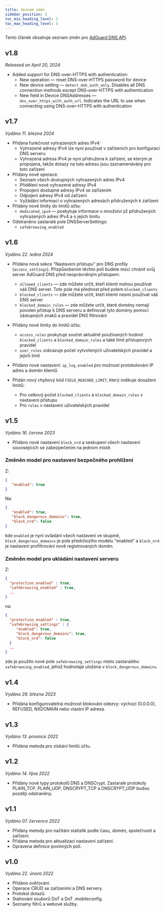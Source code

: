 ```yaml
---
title: Seznam změn
sidebar_position: 3
toc_min_heading_level: 2
toc_max_heading_level: 3
---
```


<!--
    Changelog is from here:
    https://api.adguard-dns.io/static/api/CHANGELOG.md
-->

Tento článek obsahuje seznam změn pro [AdGuard DNS API](private-dns/api/overview.md).

## v1.8

_Released on April 20, 2024_

- Added support for DNS-over-HTTPS with authentication:
  - New operation — reset DNS-over-HTTPS password for device
  - New device setting — `detect_doh_auth_only`. Disables all DNS connection methods except DNS-over-HTTPS with authentication
  - New field in Device DNSAddresses — `dns_over_https_with_auth_url`. Indicates the URL to use when connecting using DNS-over-HTTPS with authentication

## v1.7

_Vydáno 11. března 2024_

- Přidána funkčnost vyhrazených adres IPv4:
  - Vyhrazené adresy IPv4 lze nyní používat v zařízeních pro konfiguraci DNS serveru
  - Vyhrazená adresa IPv4 je nyní přidružena k zařízení, se kterým je propojena, takže dotazy na tuto adresu jsou zaznamenávány pro toto zařízení
- Přidány nové operace:
  - Seznam všech dostupných vyhrazených adres IPv4
  - Přidělení nové vyhrazené adresy IPv4
  - Propojení dostupné adresy IPv4 se zařízením
  - Odpojení adresy IPv4 od zařízení
  - Vyžádání informací o vyhrazených adresách přidružených k zařízení
- Přidány nové limity do limitů účtu:
  - `dedicated_ipv4` — poskytuje informace o množství již přidružených vyhrazených adres IPv4 a o jejich limitu
- Odstraněno zastaralé pole DNSServerSettings:
  - `safebrowsing_enabled`

## v1.6

_Vydáno 22. ledna 2024_

- Přidána nová sekce "Nastavení přístupu" pro DNS profily (`access_settings`). Přizpůsobením těchto polí budete moci chránit svůj server AdGuard DNS před neoprávněným přístupem:

  - `allowed_clients` — zde můžete určit, kteří klienti mohou používat váš DNS server. Toto pole má přednost před polem `blocked_clients`
  - `blocked_clients` — zde můžete určit, kteří klienti nesmí používat váš DNS server
  - `blocked_domain_rules` — zde můžete určit, které domény nemají povolen přístup k DNS serveru a definovat tyto domény pomocí zástupných znaků a pravidel DNS filtrování

- Přidány nové limity do limitů účtu:

  - `access_rules` poskytuje součet aktuálně používaných hodnot `blocked_clients` a `blocked_domain_rules` a také limit přístupových pravidel
  - `user_rules` zobrazuje počet vytvořených uživatelských pravidel a jejich limit

- Přidáno nové nastavení: `ip_log_enabled` pro možnost protokolování IP adres a domén klientů

- Přidán nový chybový kód `FIELD_REACHED_LIMIT`, který indikuje dosažení limitů:

  - Pro celkový počet `blocked_clients` a `blocked_domain_rules` v nastavení přístupu
  - Pro `rules` v nastavení uživatelských pravidel

## v1.5

_Vydáno 16. června 2023_

- Přidáno nové nastavení `block_nrd` a seskupení všech nastavení souvisejících se zabezpečením na jednom místě.

### Změněn model pro nastavení bezpečného prohlížení

Z:

```json
{
   "enabled": true
}
```

Na:

```json
{
   "enabled": true,
   "block_dangerous_domains": true,
   "block_nrd": false
}
```

kde `enabled` je nyní ovládání všech nastavení ve skupině, `block_dangerous_domains` je pole předchozího modelu "enabled" a `block_nrd` je nastavení profiltrování nově registrovaných domén.

### Změněn model pro ukládání nastavení serveru

Z:

```json
{
  "protection_enabled" : true,
  "safebrowsing_enabled" : true,
  ..
}
```

na:

```json
{
  "protection_enabled" : true,
  "safebrowsing_settings" : {
     "enabled": true,
     "block_dangerous_domains": true,
     "block_nrd": false
  }
  ..
}
```

zde je použito nové pole `safebrowsing_settings` místo zastaralého `safebrowsing_enabled`, jehož hodnotaje uložena v `block_dangerous_domains`.

## v1.4

_Vydáno 29. března 2023_

- Přidána konfigurovatelná možnost blokování odezvy: výchozí (0.0.0.0), REFUSED, NXDOMAIN nebo vlastní IP adresa.

## v1.3

_Vydáno 13. prosince 2022_

- Přidána metoda pro získání limitů účtu.

## v1.2

_Vydáno 14. října 2022_

- Přidány nové typy protokolů DNS a DNSCrypt. Zastaralé protokoly PLAIN_TCP, PLAIN_UDP, DNSCRYPT_TCP a DNSCRYPT_UDP budou později odstraněny.

## v1.1

_Vydáno 07. července 2022_

- Přidány metody pro načítání statistik podle času, domén, společností a zařízení.
- Přidána metoda pro aktualizaci nastavení zařízení.
- Opravena definice povinných polí.

## v1.0

_Vydáno 22. února 2022_

- Přidáno ověřování.
- Operace CRUD se zařízeními a DNS servery.
- Protokol dotazů.
- Stahování souborů DoT a DoT .mobileconfig.
- Seznamy filtrů a webové služby.

